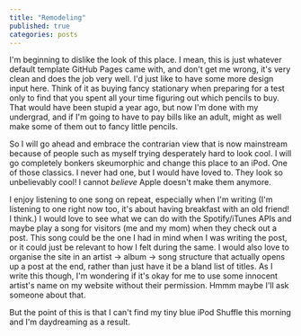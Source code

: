 ```yaml
---
title: "Remodeling"
published: true
categories: posts
---
```


I'm beginning to dislike the look of this place. I mean, this is just whatever default template GitHub Pages came with, and don't get me wrong, it's very clean and does the job very well. I'd just like to have some more design input here. Think of it as buying fancy stationary when preparing for a test only to find that you spent all your time figuring out which pencils to buy. That would have been stupid a year ago, but now I'm done with my undergrad, and if I'm going to have to pay bills like an adult, might as well make some of them out to fancy little pencils. 

So I will go ahead and embrace the contrarian view that is now mainstream because of people such as myself trying desperately hard to look cool. I will go completely bonkers skeumorphic and change this place to an iPod. One of those classics. I never had one, but I would have loved to. They look so unbelievably cool! I cannot _believe_ Apple doesn't make them anymore. 

I enjoy listening to one song on repeat, especially when I'm writing (I'm listening to one right now too, it's about having breakfast with an old friend! I think.) I would love to see what we can do with the Spotify/iTunes APIs and maybe play a song for visitors (me and my mom) when they check out a post. This song could be the one I had in mind when I was writing the post, or it could just be relevant to how I felt during the same. I would also love to organise the site in an artist -> album -> song structure that actually opens up a post at the end, rather than just have it be a bland list of titles. As I write this though, I'm wondering if it's okay for me to use some innocent artist's name on my website without their permission. Hmmm maybe I'll ask someone about that. 

But the point of this is that I can't find my tiny blue iPod Shuffle this morning and I'm daydreaming as a result. 
